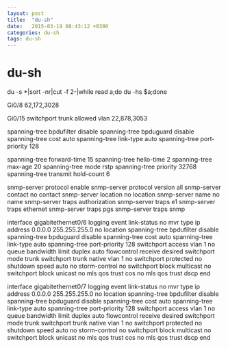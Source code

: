 ```yaml
---
layout: post
title:  "du-sh"
date:   2015-03-19 08:43:12 +0300
categories: du-sh
tags: du-sh
---
```


# du-sh
du -s *|sort -nr|cut -f 2-|while read a;do du -hs $a;done


Gi0/8
62,172,3028


Gi0/15
switchport trunk allowed vlan 22,878,3053

spanning-tree bpdufilter disable
spanning-tree bpduguard disable
spanning-tree cost auto
spanning-tree link-type auto
spanning-tree port-priority 128




spanning-tree forward-time 15
spanning-tree hello-time 2
spanning-tree max-age 20
spanning-tree mode rstp
spanning-tree priority 32768
spanning-tree transmit hold-count 6




snmp-server protocol enable
snmp-server protocol version all
snmp-server contact no contact
snmp-server location no location
snmp-server name no name
snmp-server traps authorization
snmp-server traps e1
snmp-server traps ethernet
snmp-server traps pgs
snmp-server traps snmp


interface gigabitethernet0/6
logging event link-status
no mvr type
ip address 0.0.0.0 255.255.255.0
no location
spanning-tree bpdufilter disable
spanning-tree bpduguard disable
spanning-tree cost auto
spanning-tree link-type auto
spanning-tree port-priority 128
switchport access vlan 1
no queue bandwidth limit
duplex auto
flowcontrol receive desired
switchport mode trunk
switchport trunk native vlan 1
no switchport protected
no shutdown
speed auto
no storm-control
no switchport block multicast
no switchport block unicast
no mls qos trust cos
no mls qos trust dscp
end


interface gigabitethernet0/7
logging event link-status
no mvr type
ip address 0.0.0.0 255.255.255.0
no location
spanning-tree bpdufilter disable
spanning-tree bpduguard disable
spanning-tree cost auto
spanning-tree link-type auto
spanning-tree port-priority 128
switchport access vlan 1
no queue bandwidth limit
duplex auto
flowcontrol receive desired
switchport mode trunk
switchport trunk native vlan 1
no switchport protected
no shutdown
speed auto
no storm-control
no switchport block multicast
no switchport block unicast
no mls qos trust cos
no mls qos trust dscp
end













